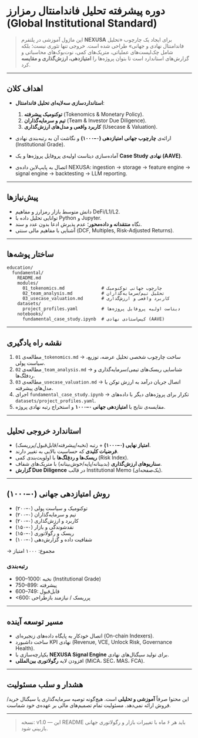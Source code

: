 # دوره پیشرفته تحلیل فاندامنتال رمزارز (Global Institutional Standard)

> این ماژول آموزشی در پلتفرم **NEXUSA** برای ایجاد یک چارچوب «تحلیل فاندامنتال نهادی و جهانی» طراحی شده است. خروجی تنها تئوری نیست؛ بلکه شامل چک‌لیست‌های عملیاتی، متریک‌های کمی، نوت‌بوک‌های محاسباتی و گزارش‌های استاندارد است تا بتوان پروژه‌ها را **امتیازدهی، ارزش‌گذاری و مقایسه** کرد.

---

## اهداف کلان

* **استانداردسازی سه‌لایه‌ای تحلیل فاندامنتال**:

  1. **توکنومیک پیشرفته** (Tokenomics & Monetary Policy).
  2. **تیم و سرمایه‌گذاران** (Team & Investor Due Diligence).
  3. **کاربرد واقعی و مدل‌های ارزش‌گذاری** (Usecase & Valuation).
* ارائه‌ی **چارچوب جهانی امتیازدهی (۰–۱۰۰۰)** و نگاشت آن به رتبه‌بندی نهادی (Institutional Grade).
* آماده‌سازی دیتاست اولیه‌ی پروفایل پروژه‌ها و یک **Case Study نهادی (AAVE)**.
* اتصال به پایپ‌لاین داده‌ی NEXUSA: ingestion → storage → feature engine → signal engine → backtesting → LLM reporting.

---

## پیش‌نیازها

* دانش متوسط بازار رمزارز و مفاهیم DeFi/L1/L2.
* توانایی تحلیل داده با Python و Jupyter.
* نگاه **منتقدانه و داده‌محور**؛ عدم پذیرش ادعا بدون عدد و سند.
* آشنایی با مفاهیم مالی سنتی (DCF, Multiples, Risk-Adjusted Returns).

---

## ساختار پوشه‌ها

```
education/
  fundamental/
    README.md
    modules/
      01_tokenomics.md              # چارچوب جهانی توکنومیک
      02_team_analysis.md           # تحلیل تیم/سرمایه‌گذاران
      03_usecase_valuation.md       # کاربرد واقعی و ارزش‌گذاری
    datasets/
      project_profiles.yaml         # دیتاست اولیه پروفایل پروژه‌ها
    notebooks/
      fundamental_case_study.ipynb  # کیس‌استادی نهادی (AAVE)
```

---

## نقشه راه یادگیری

1. مطالعه‌ی `01_tokenomics.md` → ساخت چارچوب شخصی تحلیل عرضه، توزیع، سیاست پولی.
2. مطالعه‌ی `02_team_analysis.md` → شناسایی ریسک‌های تیمی/سرمایه‌گذاری و ردفلگ‌ها.
3. مطالعه‌ی `03_usecase_valuation.md` → اتصال جریان درآمد به ارزش توکن با مدل‌های پیشرفته.
4. اجرای `fundamental_case_study.ipynb` → تکرار برای پروژه‌های دیگر با داده‌های `datasets/project_profiles.yaml`.
5. مقایسه‌ی نتایج با **امتیازدهی جهانی ۰–۱۰۰۰** و استخراج رتبه نهادی پروژه.

---

## استاندارد خروجی تحلیل

* **امتیاز نهایی (۰–۱۰۰۰)** + رتبه (نخبه/پیشرفته/قابل‌قبول/پرریسک).
* **فرضیات کلیدی** که حساسیت بالایی به تغییر دارند.
* **ریسک‌ها و ردفِلگ‌ها** با اولویت‌بندی کمی (Risk Index).
* **سناریوهای ارزش‌گذاری** (بدبینانه/پایه/خوش‌بینانه) با متریک‌های شفاف.
* **گزارش Due Diligence** در قالب Institutional Memo (یک‌صفحه‌ای).

---

## روش امتیازدهی جهانی (۰–۱۰۰۰)

* توکنومیک و سیاست پولی (۰–۲۰۰)
* تیم و سرمایه‌گذاران (۰–۲۰۰)
* کاربرد و ارزش‌گذاری (۰–۲۰۰)
* نقدشوندگی و بازار (۰–۱۵۰)
* ریسک و رگولاتوری (۰–۱۵۰)
* شفافیت داده و گزارش‌دهی (۰–۱۰۰)

→ مجموع: ۱۰۰۰ امتیاز

### رتبه‌بندی

* 900–1000: نخبه (Institutional Grade)
* 750–899: پیشرفته
* 600–749: قابل‌قبول
* <600: پرریسک / نیازمند بازطراحی

---

## مسیر توسعه آینده

* اتصال خودکار به پایگاه داده‌های زنجیره‌ای (On-chain Indexers).
* ساخت داشبورد KPI نهادی (Revenue, VCE, Unlock Risk, Governance Health).
* یکپارچه‌سازی با **NEXUSA Signal Engine** برای تولید سیگنال‌های نهادی.
* افزودن لایه **رگولاتوری بین‌المللی** (MiCA، SEC، MAS، FCA).

---

## هشدار و سلب مسئولیت

این محتوا صرفاً **آموزشی و تحلیلی** است. هیچ‌گونه توصیه سرمایه‌گذاری یا سیگنال خرید/فروش ارائه نمی‌دهد. مسئولیت تمام تصمیم‌های مالی بر عهده‌ی خود شماست.

---

> نسخه: v1.0 — این README باید هر ۶ ماه با تغییرات بازار و رگولاتوری جهانی بازبینی شود.
